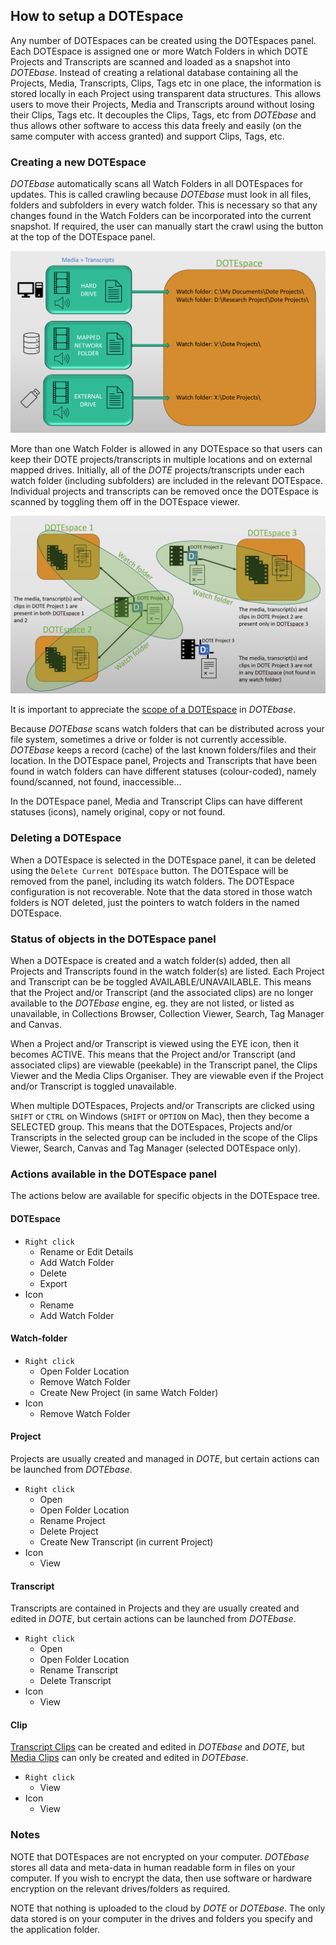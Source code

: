 ## How to setup a DOTEspace

Any number of DOTEspaces can be created using the DOTEspaces panel.
Each DOTEspace is assigned one or more Watch Folders in which DOTE Projects and Transcripts are scanned and loaded as a snapshot into _DOTEbase_.
Instead of creating a relational database containing all the Projects, Media, Transcripts, Clips, Tags etc in one place, the information is stored locally in each Project using transparent data structures.
This allows users to move their Projects, Media and Transcripts around without losing their Clips, Tags etc.
It decouples the Clips, Tags, etc from _DOTEbase_ and thus allows other software to access this data freely and easily (on the same computer with access granted) and support Clips, Tags, etc.

### Creating a new DOTEspace

_DOTEbase_ automatically scans all Watch Folders in all DOTEspaces for updates.
This is called crawling because _DOTEbase_ must look in all files, folders and subfolders in every watch folder.
This is necessary so that any changes found in the Watch Folders can be incorporated into the current snapshot.
If required, the user can manually start the crawl using the button at the top of the DOTEspace panel.

[![DOTE clipping](images/dotespace/create-dotespace.png)](images/dotespace/create-dotespace.png)

More than one Watch Folder is allowed in any DOTEspace so that users can keep their DOTE projects/transcripts in multiple locations and on external mapped drives.
Initially, all of the _DOTE_ projects/transcripts under each watch folder (including subfolders) are included in the relevant DOTEspace.
Individual projects and transcripts can be removed once the DOTEspace is scanned by toggling them off in the DOTEspace viewer.

[![DOTE clipping](images/dotespace/watch-folders.png)](images/dotespace/watch-folders.png)

It is important to appreciate the [scope of a DOTEspace](scope.md) in _DOTEbase_.

Because _DOTEbase_ scans watch folders that can be distributed across your file system, sometimes a drive or folder is not currently accessible.
_DOTEbase_ keeps a record (cache) of the last known folders/files and their location.
In the DOTEspace panel, Projects and Transcripts that have been found in watch folders can have different statuses (colour-coded), namely found/scanned, not found, inaccessible...

In the DOTEspace panel, Media and Transcript Clips can have different statuses (icons), namely original, copy or not found.

### Deleting a DOTEspace

When a DOTEspace is selected in the DOTEspace panel, it can be deleted using the `Delete Current DOTEspace` button.
The DOTEspace will be removed from the panel, including its watch folders.
The DOTEspace configuration is not recoverable.
Note that the data stored in those watch folders is NOT deleted, just the pointers to watch folders in the named DOTEspace.

### Status of objects in the DOTEspace panel

When a DOTEspace is created and a watch folder(s) added, then all Projects and Transcripts found in the watch folder(s) are listed.
Each Project and Transcript can be be toggled AVAILABLE/UNAVAILABLE.
This means that the Project and/or Transcript (and the associated clips) are no longer available to the _DOTEbase_ engine, eg. they are not listed, or listed as unavailable, in Collections Browser, Collection Viewer, Search, Tag Manager and Canvas.

When a Project and/or Transcript is viewed using the EYE icon, then it becomes ACTIVE.
This means that the Project and/or Transcript (and associated clips) are viewable (peekable) in the Transcript panel, the Clips Viewer and the Media Clips Organiser.
They are viewable even if the Project and/or Transcript is toggled unavailable.

When multiple DOTEspaces, Projects and/or Transcripts are clicked using `SHIFT` or `CTRL` on Windows (`SHIFT` or `OPTION` on Mac), then they become a SELECTED group.
This means that the DOTEspaces, Projects and/or Transcripts in the selected group can be included in the scope of the Clips Viewer, Search, Canvas and Tag Manager (selected DOTEspace only).

### Actions available in the DOTEspace panel

The actions below are available for specific objects in the DOTEspace tree.

#### DOTEspace

- `Right click`
    - Rename or Edit Details
    - Add Watch Folder
    - Delete
    - Export
- Icon
    - Rename
    - Add Watch Folder

#### Watch-folder

- `Right click`
    - Open Folder Location
    - Remove Watch Folder
    - Create New Project (in same Watch Folder)
- Icon
    - Remove Watch Folder

#### Project

Projects are usually created and managed in _DOTE_, but certain actions can be launched from _DOTEbase_.

- `Right click`
    - Open
    - Open Folder Location
    - Rename Project
    - Delete Project
    - Create New Transcript (in current Project)
- Icon
    - View

#### Transcript

Transcripts are contained in Projects and they are usually created and edited in _DOTE_, but certain actions can be launched from _DOTEbase_.

- `Right click`
    - Open
    - Open Folder Location
    - Rename Transcript
    - Delete Transcript
- Icon
    - View

#### Clip

[Transcript Clips](transcript-clip.md) can be created and edited in _DOTEbase_ and _DOTE_, but [Media Clips](media-clip.md) can only be created and edited in _DOTEbase_.

- `Right click`
    - View
- Icon
    - View

### Notes

NOTE that DOTEspaces are not encrypted on your computer.
_DOTEbase_ stores all data and meta-data in human readable form in files on your computer.
If you wish to encrypt the data, then use software or hardware encryption on the relevant drives/folders as required.

NOTE that nothing is uploaded to the cloud by _DOTE_ or _DOTEbase_.
The only data stored is on your computer in the drives and folders you specify and the application folder.
